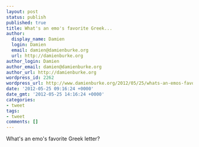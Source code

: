 ```yaml
---
layout: post
status: publish
published: true
title: What's an emo's favorite Greek...
author:
  display_name: Damien
  login: Damien
  email: damien@damienburke.org
  url: http://damienburke.org
author_login: Damien
author_email: damien@damienburke.org
author_url: http://damienburke.org
wordpress_id: 2262
wordpress_url: http://www.damienburke.org/2012/05/25/whats-an-emos-favorite-greek/
date: '2012-05-25 09:16:24 +0000'
date_gmt: '2012-05-25 14:16:24 +0000'
categories:
- tweet
tags:
- tweet
comments: []
---
```

<p>What's an emo's favorite Greek letter?</p>
